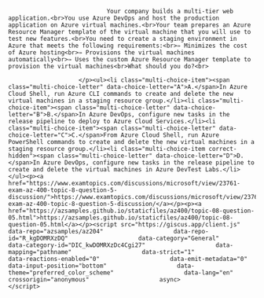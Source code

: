 <p class="card-text">
							
								Your company builds a multi-tier web application.<br>You use Azure DevOps and host the production application on Azure virtual machines.<br>Your team prepares an Azure Resource Manager template of the virtual machine that you will use to test new features.<br>You need to create a staging environment in Azure that meets the following requirements:<br>✑ Minimizes the cost of Azure hosting<br>✑ Provisions the virtual machines automatically<br>✑ Uses the custom Azure Resource Manager template to provision the virtual machines<br>What should you do?<br>
							
						</p><ul><li class="multi-choice-item"><span class="multi-choice-letter" data-choice-letter="A">A.</span>In Azure Cloud Shell, run Azure CLI commands to create and delete the new virtual machines in a staging resource group.</li><li class="multi-choice-item"><span class="multi-choice-letter" data-choice-letter="B">B.</span>In Azure DevOps, configure new tasks in the release pipeline to deploy to Azure Cloud Services.</li><li class="multi-choice-item"><span class="multi-choice-letter" data-choice-letter="C">C.</span>From Azure Cloud Shell, run Azure PowerShell commands to create and delete the new virtual machines in a staging resource group.</li><li class="multi-choice-item correct-hidden"><span class="multi-choice-letter" data-choice-letter="D">D.</span>In Azure DevOps, configure new tasks in the release pipeline to create and delete the virtual machines in Azure DevTest Labs.</li></ul><p><a href="https://www.examtopics.com/discussions/microsoft/view/23761-exam-az-400-topic-8-question-5-discussion/">https://www.examtopics.com/discussions/microsoft/view/23761-exam-az-400-topic-8-question-5-discussion/</a></p><p><a href="https://azsamples.github.io/staticfiles/az400/topic-08-question-05.html">https://azsamples.github.io/staticfiles/az400/topic-08-question-05.html</a></p><script src="https://giscus.app/client.js"                    data-repo="azsamples/az204"                    data-repo-id="R_kgDOMRXzDQ"                    data-category="General"                    data-category-id="DIC_kwDOMRXzDc4Cgi27"                    data-mapping="pathname"                    data-strict="1"                    data-reactions-enabled="0"                    data-emit-metadata="0"                    data-input-position="bottom"                    data-theme="preferred_color_scheme"                    data-lang="en"                    crossorigin="anonymous"                    async>                    </script>